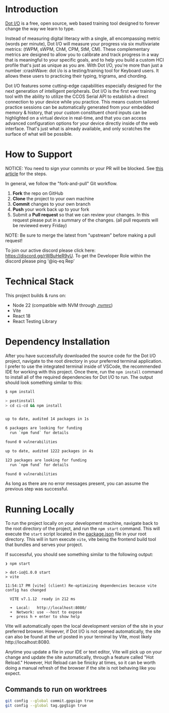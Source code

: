 # Introduction

[Dot I/O](https://www.iq-eq.io/#/) is a free, open source, web based training tool designed to forever change the way we learn to type.

Instead of measuring digital literacy with a single, all encompassing metric (words per minute), Dot I/O will measure your progress via six multivariate metrics: (tWPM, sWPM, ChM, CPM, StM, CM). These complementary metrics are designed to allow you to calibrate and track progress in a way that is meaningful to your specific goals, and to help you build a custom HCI profile that's just as unique as you are. With Dot I/O, you're more than just a number :crashWave: 
dot i/o is a testing/training tool for Keyboard users. It allows these users to practicing their typing, trigrams, and chording.

Dot I/O features some cutting-edge capabilities especially designed for the next generation of intelligent peripherals. Dot I/O is the first ever training tool with the ability to utilize the CCOS Serial API to establish a direct connection to your device while you practice. This means custom tailored practice sessions can be automatically generated from your embedded memory & history, that your custom constituent chord inputs can be highlighted on a virtual device in real-time, and that you can access advanced configuration options for your device directly inside of the web interface. That's just what is already available, and only scratches the surface of what will be possible.

# How to Support

NOTICE: You need to sign your commits or your PR will be blocked. See [this article](https://docs.github.com/en/authentication/managing-commit-signature-verification/about-commit-signature-verification#gpg-commit-signature-verification) for the steps.

In general, we follow the "fork-and-pull" Git workflow.


 1. **Fork** the repo on GitHub
 2. **Clone** the project to your own machine
 3. **Commit** changes to your own branch
 4. **Push** your work back up to your fork
 5. Submit a **Pull request** so that we can review your changes. In this request please put in a summary of the changes. (all pull requests will be reviewed every Friday)

NOTE: Be sure to merge the latest from "upstream" before making a pull request!

To join our active discord please click here: https://discord.gg/rWBuHeR9yU. To get the Developer Role within the discord please ping '@iq-eq Rep'


# Technical Stack

This project builds & runs on:
- Node 22 (compatible with NVM through [.nvmrc](.nvmrc))
- Vite
- React 18
- React Testing Library

# Dependency Installation

After you have successfully downloaded the source code for the Dot I/O project, navigate to the root directory in your preferred terminal application. I prefer to use the integrated terminal inside of VSCode, the recommended IDE for working with this project. Once there, run the `npm install` command to install all of the required dependencies for Dot I/O to run. The output should look something similar to this:

```bash
$ npm install

> postinstall
> cd ci-cd && npm install


up to date, audited 14 packages in 1s

6 packages are looking for funding
  run `npm fund` for details

found 0 vulnerabilities

up to date, audited 1222 packages in 4s

123 packages are looking for funding
  run `npm fund` for details

found 0 vulnerabilities
```

As long as there are no error messages present, you can assume the previous step was successful.

# Running Locally

To run the project locally on your development machine, navigate back to the root directory of the project, and run the `npm start` command. This will execute the `start` script located in the [package.json](package.json) file in your root directory. This will in turn execute `vite`, vite being the frontend build tool that bundles and serves your project.

If successful, you should see something similar to the following output:

```
❯ npm start

> dot-io@1.0.0 start
> vite

11:54:17 PM [vite] (client) Re-optimizing dependencies because vite config has changed

  VITE v7.1.12  ready in 212 ms

  ➜  Local:   http://localhost:8080/
  ➜  Network: use --host to expose
  ➜  press h + enter to show help

```

Vite will automatically open the local development version of the site in your preferred browser. However, if Dot I/O is not opened automatically, the site can also be found at the url posted in your terminal by Vite, most likely http://localhost:8080.

Anytime you update a file in your IDE or text editor, Vite will pick up on your change and update the site automatically, through a feature called "Hot Reload." However, Hot Reload can be finicky at times, so it can be worth doing a manual refresh of the browser if the site is not behaving like you expect.

## Commands to run on worktrees
```bash
git config --global commit.gpgsign true
git config --global tag.gpgSign true
```
